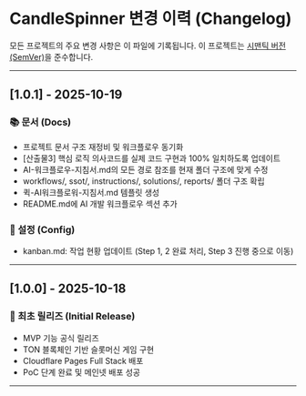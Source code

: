 # CandleSpinner 변경 이력 (Changelog)

모든 프로젝트의 주요 변경 사항은 이 파일에 기록됩니다.
이 프로젝트는 [시맨틱 버전(SemVer)](https://semver.org/lang/ko/)을 준수합니다.

---

## [1.0.1] - 2025-10-19

### 📚 문서 (Docs)
- 프로젝트 문서 구조 재정비 및 워크플로우 동기화
- [산출물3] 핵심 로직 의사코드를 실제 코드 구현과 100% 일치하도록 업데이트
- AI-워크플로우-지침서.md의 모든 경로 참조를 현재 폴더 구조에 맞게 수정
- workflows/, ssot/, instructions/, solutions/, reports/ 폴더 구조 확립
- 퀵-AI워크플로워-지침서.md 템플릿 생성
- README.md에 AI 개발 워크플로우 섹션 추가

### 🔧 설정 (Config)
- kanban.md: 작업 현황 업데이트 (Step 1, 2 완료 처리, Step 3 진행 중으로 이동)

---

## [1.0.0] - 2025-10-18

### 🎉 최초 릴리즈 (Initial Release)
- MVP 기능 공식 릴리즈
- TON 블록체인 기반 슬롯머신 게임 구현
- Cloudflare Pages Full Stack 배포
- PoC 단계 완료 및 메인넷 배포 성공

---

